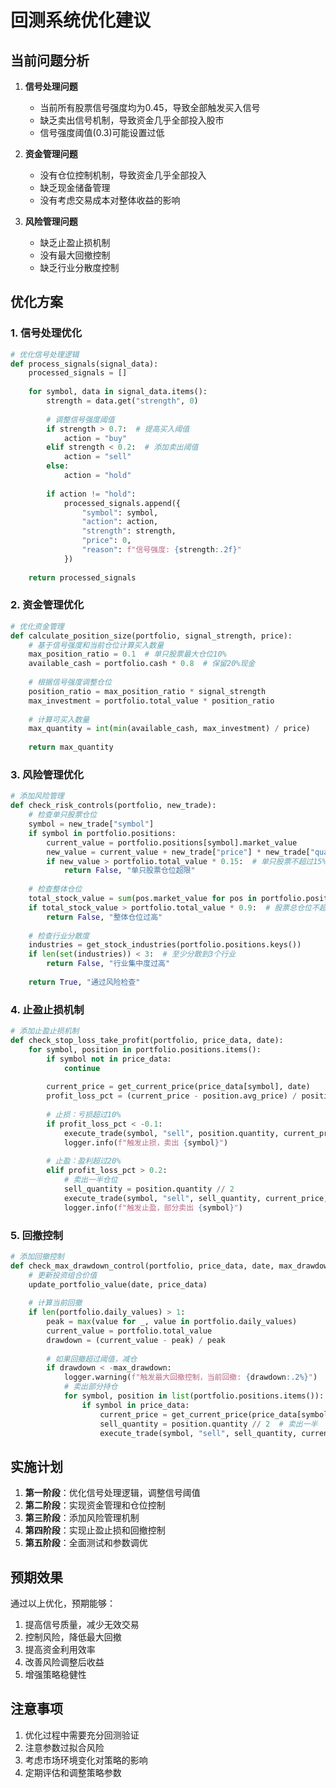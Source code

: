 # 回测系统优化建议

## 当前问题分析

1. **信号处理问题**
   - 当前所有股票信号强度均为0.45，导致全部触发买入信号
   - 缺乏卖出信号机制，导致资金几乎全部投入股市
   - 信号强度阈值(0.3)可能设置过低

2. **资金管理问题**
   - 没有仓位控制机制，导致资金几乎全部投入
   - 缺乏现金储备管理
   - 没有考虑交易成本对整体收益的影响

3. **风险管理问题**
   - 缺乏止盈止损机制
   - 没有最大回撤控制
   - 缺乏行业分散度控制

## 优化方案

### 1. 信号处理优化

```python
# 优化信号处理逻辑
def process_signals(signal_data):
    processed_signals = []
    
    for symbol, data in signal_data.items():
        strength = data.get("strength", 0)
        
        # 调整信号强度阈值
        if strength > 0.7:  # 提高买入阈值
            action = "buy"
        elif strength < 0.2:  # 添加卖出阈值
            action = "sell"
        else:
            action = "hold"
            
        if action != "hold":
            processed_signals.append({
                "symbol": symbol,
                "action": action,
                "strength": strength,
                "price": 0,
                "reason": f"信号强度: {strength:.2f}"
            })
    
    return processed_signals
```

### 2. 资金管理优化

```python
# 优化资金管理
def calculate_position_size(portfolio, signal_strength, price):
    # 基于信号强度和当前仓位计算买入数量
    max_position_ratio = 0.1  # 单只股票最大仓位10%
    available_cash = portfolio.cash * 0.8  # 保留20%现金
    
    # 根据信号强度调整仓位
    position_ratio = max_position_ratio * signal_strength
    max_investment = portfolio.total_value * position_ratio
    
    # 计算可买入数量
    max_quantity = int(min(available_cash, max_investment) / price)
    
    return max_quantity
```

### 3. 风险管理优化

```python
# 添加风险管理
def check_risk_controls(portfolio, new_trade):
    # 检查单只股票仓位
    symbol = new_trade["symbol"]
    if symbol in portfolio.positions:
        current_value = portfolio.positions[symbol].market_value
        new_value = current_value + new_trade["price"] * new_trade["quantity"]
        if new_value > portfolio.total_value * 0.15:  # 单只股票不超过15%
            return False, "单只股票仓位超限"
    
    # 检查整体仓位
    total_stock_value = sum(pos.market_value for pos in portfolio.positions.values())
    if total_stock_value > portfolio.total_value * 0.9:  # 股票总仓位不超过90%
        return False, "整体仓位过高"
    
    # 检查行业分散度
    industries = get_stock_industries(portfolio.positions.keys())
    if len(set(industries)) < 3:  # 至少分散到3个行业
        return False, "行业集中度过高"
    
    return True, "通过风险检查"
```

### 4. 止盈止损机制

```python
# 添加止盈止损机制
def check_stop_loss_take_profit(portfolio, price_data, date):
    for symbol, position in portfolio.positions.items():
        if symbol not in price_data:
            continue
            
        current_price = get_current_price(price_data[symbol], date)
        profit_loss_pct = (current_price - position.avg_price) / position.avg_price
        
        # 止损：亏损超过10%
        if profit_loss_pct < -0.1:
            execute_trade(symbol, "sell", position.quantity, current_price, date)
            logger.info(f"触发止损，卖出 {symbol}")
        
        # 止盈：盈利超过20%
        elif profit_loss_pct > 0.2:
            # 卖出一半仓位
            sell_quantity = position.quantity // 2
            execute_trade(symbol, "sell", sell_quantity, current_price, date)
            logger.info(f"触发止盈，部分卖出 {symbol}")
```

### 5. 回撤控制

```python
# 添加回撤控制
def check_max_drawdown_control(portfolio, price_data, date, max_drawdown=0.05):
    # 更新投资组合价值
    update_portfolio_value(date, price_data)
    
    # 计算当前回撤
    if len(portfolio.daily_values) > 1:
        peak = max(value for _, value in portfolio.daily_values)
        current_value = portfolio.total_value
        drawdown = (current_value - peak) / peak
        
        # 如果回撤超过阈值，减仓
        if drawdown < -max_drawdown:
            logger.warning(f"触发最大回撤控制，当前回撤: {drawdown:.2%}")
            # 卖出部分持仓
            for symbol, position in list(portfolio.positions.items()):
                if symbol in price_data:
                    current_price = get_current_price(price_data[symbol], date)
                    sell_quantity = position.quantity // 2  # 卖出一半
                    execute_trade(symbol, "sell", sell_quantity, current_price, date)
```

## 实施计划

1. **第一阶段**：优化信号处理逻辑，调整信号阈值
2. **第二阶段**：实现资金管理和仓位控制
3. **第三阶段**：添加风险管理机制
4. **第四阶段**：实现止盈止损和回撤控制
5. **第五阶段**：全面测试和参数调优

## 预期效果

通过以上优化，预期能够：
1. 提高信号质量，减少无效交易
2. 控制风险，降低最大回撤
3. 提高资金利用效率
4. 改善风险调整后收益
5. 增强策略稳健性

## 注意事项

1. 优化过程中需要充分回测验证
2. 注意参数过拟合风险
3. 考虑市场环境变化对策略的影响
4. 定期评估和调整策略参数